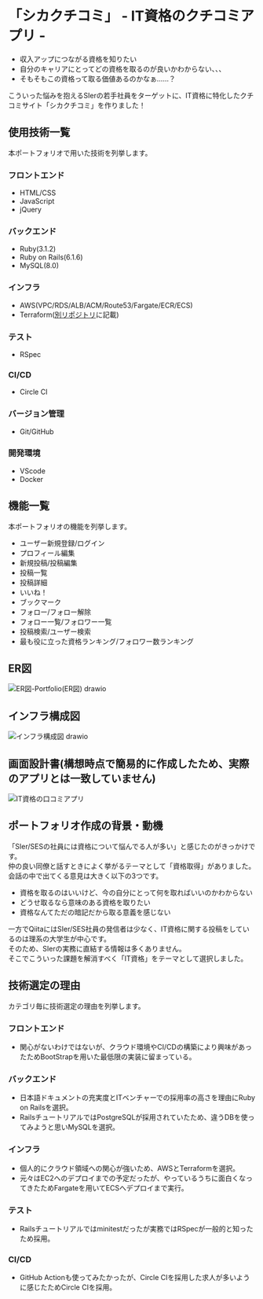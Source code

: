 # 「シカクチコミ」 - IT資格のクチコミアプリ -
-  収入アップにつながる資格を知りたい
- 自分のキャリアにとってどの資格を取るのが良いかわからない、、、
- そもそもこの資格って取る価値あるのかなぁ……？

こういった悩みを抱えるSIerの若手社員をターゲットに、IT資格に特化したクチコミサイト「シカクチコミ」を作りました！

## 使用技術一覧
本ポートフォリオで用いた技術を列挙します。
### フロントエンド
- HTML/CSS
- JavaScript
- jQuery

### バックエンド
- Ruby(3.1.2)
- Ruby on Rails(6.1.6)
- MySQL(8.0)

### インフラ
- AWS(VPC/RDS/ALB/ACM/Route53/Fargate/ECR/ECS)
- Terraform([別リポジトリ](https://github.com/kazuyainoue0124/infrastructure-for-portfolio)に記載)

### テスト
- RSpec

### CI/CD
- Circle CI

### バージョン管理
- Git/GitHub

### 開発環境
- VScode
- Docker

## 機能一覧
本ポートフォリオの機能を列挙します。
- ユーザー新規登録/ログイン
- プロフィール編集
- 新規投稿/投稿編集
- 投稿一覧
- 投稿詳細
- いいね！
- ブックマーク
- フォロー/フォロー解除
- フォロー一覧/フォロワー一覧
- 投稿検索/ユーザー検索
- 最も役に立った資格ランキング/フォロワー数ランキング

## ER図
![ER図-Portfolio(ER図) drawio](https://user-images.githubusercontent.com/88877589/195987620-9f1c2738-cd92-47c5-afab-30c0f5b92f00.png)

## インフラ構成図
![インフラ構成図 drawio](https://user-images.githubusercontent.com/88877589/195987934-9c197905-7b34-48ea-969b-5475fe853197.png)

## 画面設計書(構想時点で簡易的に作成したため、実際のアプリとは一致していません)
![IT資格の口コミアプリ](https://user-images.githubusercontent.com/88877589/196896544-e78124f8-8420-4e70-89cb-9ed9e8bacc9b.png)

## ポートフォリオ作成の背景・動機
「SIer/SESの社員には資格について悩んでる人が多い」と感じたのがきっかけです。<br>
仲の良い同僚と話すときによく挙がるテーマとして「資格取得」がありました。<br>
会話の中で出てくる意見は大きく以下の3つです。

- 資格を取るのはいいけど、今の自分にとって何を取ればいいのかわからない
- どうせ取るなら意味のある資格を取りたい
- 資格なんてただの暗記だから取る意義を感じない

一方でQiitaにはSIer/SES社員の発信者は少なく、IT資格に関する投稿をしているのは理系の大学生が中心です。<br>
そのため、SIerの実務に直結する情報は多くありません。<br>
そこでこういった課題を解消すべく「IT資格」をテーマとして選択しました。<br>

## 技術選定の理由
カテゴリ毎に技術選定の理由を列挙します。

### フロントエンド
- 関心がないわけではないが、クラウド環境やCI/CDの構築により興味があったためBootStrapを用いた最低限の実装に留まっている。

### バックエンド
- 日本語ドキュメントの充実度とITベンチャーでの採用率の高さを理由にRuby on Railsを選択。
- RailsチュートリアルではPostgreSQLが採用されていたため、違うDBを使ってみようと思いMySQLを選択。

### インフラ
- 個人的にクラウド領域への関心が強いため、AWSとTerraformを選択。
- 元々はEC2へのデプロイまでの予定だったが、やっているうちに面白くなってきたためFargateを用いてECSへデプロイまで実行。

### テスト
- Railsチュートリアルではminitestだったが実務ではRSpecが一般的と知ったため採用。

### CI/CD
- GitHub Actionも使ってみたかったが、Circle CIを採用した求人が多いように感じたためCircle CIを採用。
